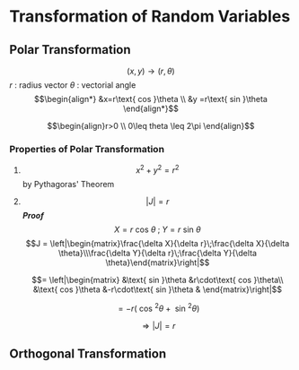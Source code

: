 # Transformation of Random Variables
## Polar Transformation

$$(x,y)\rightarrow(r,\theta)$$
$r$ : radius vector
$\theta$ : vectorial angle
$$\begin{align*} &x=r\text{ cos }\theta \\ &y =r\text{ sin }\theta \end{align*}$$

$$\begin{align}r>0 \\ 0\leq theta \leq 2\pi \end{align}$$
### Properties of Polar Transformation 
1. $$x^2 + y^2 = r^2$$ by Pythagoras' Theorem
2. $$\left|J\right| = r$$ 
	***Proof*** $$X=r\text{ cos }\theta \; ; \; Y = r\text{ sin }\theta$$$$J = \left|\begin{matrix}\frac{\delta X}{\delta r}\;\frac{\delta X}{\delta \theta}\\\frac{\delta Y}{\delta r}\;\frac{\delta Y}{\delta \theta}\end{matrix}\right|$$
	
	$$= \left|\begin{matrix} &\text{ sin }\theta &r\cdot\text{ cos }\theta\\ 
	&\text{ cos }\theta &-r\cdot\text{ sin }\theta & \end{matrix}\right|$$
	
	$$=-r(\text{ cos }^2\theta + \text{ sin }^2\theta)$$
	
	$$\Rightarrow \left|J\right| = r$$

## Orthogonal Transformation
